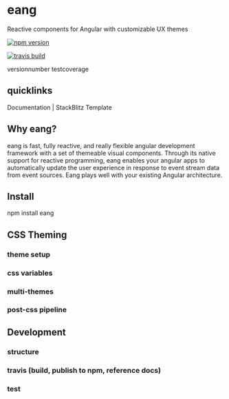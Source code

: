 # eang
Reactive components for Angular with customizable UX themes

[![npm version](https://img.shields.io/npm/v/eang.svg)](https://www.npmjs.com/package/eang)

[![travis build](https://img.shields.io/travis/eascientific/eang.svg)](https://travis-ci.org/eascientific/eang)

versionnumber
testcoverage

## quicklinks
Documentation | StackBlitz Template

## Why eang?
eang is fast, fully reactive, and really flexible angular development framework with a set of themeable visual components. Through its native support for reactive programming, eang enables your angular apps to automatically update the user experience in response to event stream data from event sources. Eang plays well with your existing Angular architecture.


## Install
npm install eang 


## CSS Theming

### theme setup

### css variables

### multi-themes

### post-css pipeline


## Development

### structure

### travis (build, publish to npm, reference docs)

### test
